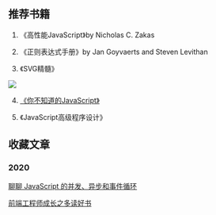 ## 推荐书籍

1. 《高性能JavaScript》by Nicholas C. Zakas

2. 《正则表达式手册》by Jan Goyvaerts and Steven Levithan

3. 《SVG精髓》

<img src="http://img13.360buyimg.com/n1/jfs/t2431/271/998042670/346747/69c6325b/5639703cN4392d3bf.jpg">

4. [《你不知道的JavaScript》](http://gdut_yy.gitee.io/doc-ydkjs/)

5. 《JavaScript高级程序设计》

## 收藏文章

### 2020

[聊聊 JavaScript 的并发、异步和事件循环](https://segmentfault.com/a/1190000037519690?_ea=73688261)

[前端工程师成长之多读好书](https://segmentfault.com/a/1190000014383545?utm_source=sf-related)